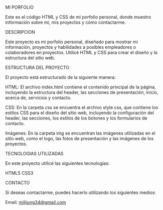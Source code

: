 MI PORFOLIO

Este es el código HTML y CSS de mi porfolio personal, donde muestro información sobre mí, mis proyectos y cómo contactarme.

DESCRIPCION

Este proyecto es mi porfolio personal, diseñado para mostrar mi información, proyectos y habilidades a posibles empleadores o colaboradores en proyectos. Utilicé HTML y CSS para crear el diseño y la estructura del sitio web.

ESTRUCTURA DEL PROYECTO

El proyecto está estructurado de la siguiente manera:

HTML: El archivo index.html contiene el contenido principal de la página, incluyendo la estructura del header, las secciones de presentación, inicio, acerca de, servicios y contacto.

CSS: En la carpeta css se encuentra el archivo style.css, que contiene los estilos CSS para el diseño del sitio web, incluyendo la configuración del header, las secciones, los estilos de los botones y los formularios de contacto.

Imágenes: En la carpeta img se encuentran las imágenes utilizadas en el sitio web, como el logo, las fotos de presentación y las imágenes de los proyectos.

TECNOLOGIAS UTILIZADAS

En este proyecto utilicé las siguientes tecnologías:

HTML5
CSS3

CONTACTO

Si deseas contactarme, puedes hacerlo utilizando los siguientes medios:

Email: milijung34@gmail.com
